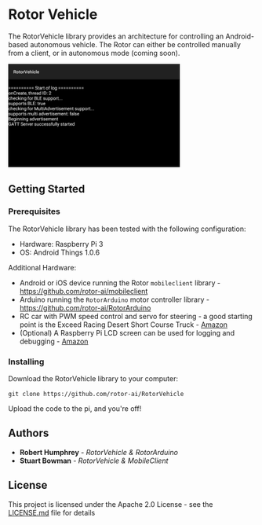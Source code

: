 # Rotor Vehicle

The RotorVehicle library provides an architecture for controlling an Android-based autonomous vehicle. The Rotor can either be controlled manually from a client, or in autonomous mode (coming soon). 

<img src="https://github.com/rotor-ai/RotorVehicle/blob/develop/screenshot.png" width="350px"/>

## Getting Started

### Prerequisites

The RotorVehicle library has been tested with the following configuration:
- Hardware: Raspberry Pi 3
- OS: Android Things 1.0.6

Additional Hardware:
- Android or iOS device running the Rotor `mobileclient` library - https://github.com/rotor-ai/mobileclient
- Arduino running the `RotorArduino` motor controller library - https://github.com/rotor-ai/RotorArduino
- RC car with PWM speed control and servo for steering - a good starting point is the Exceed Racing Desert Short Course Truck - [Amazon](https://www.amazon.com/Exceed-Racing-Desert-Course-2-4ghz/dp/9269802108/ref=sr_1_fkmrnull_1?keywords=Exceed+Racing+Desert+Short+Course+Truck&qid=1554669149&s=toys-and-games&sr=1-1-fkmrnull)
- (Optional) A Raspberry Pi LCD screen can be used for logging and debugging - [Amazon](https://www.amazon.com/gp/product/B0153R2A9I/ref=ppx_od_dt_b_asin_title_s01?ie=UTF8&psc=1)

### Installing

Download the RotorVehicle library to your computer:

```
git clone https://github.com/rotor-ai/RotorVehicle
```

Upload the code to the pi, and you're off!

## Authors

* **Robert Humphrey** - *RotorVehicle & RotorArduino*
* **Stuart Bowman** - *RotorVehicle & MobileClient*

## License

This project is licensed under the Apache 2.0 License - see the [LICENSE.md](LICENSE.md) file for details
